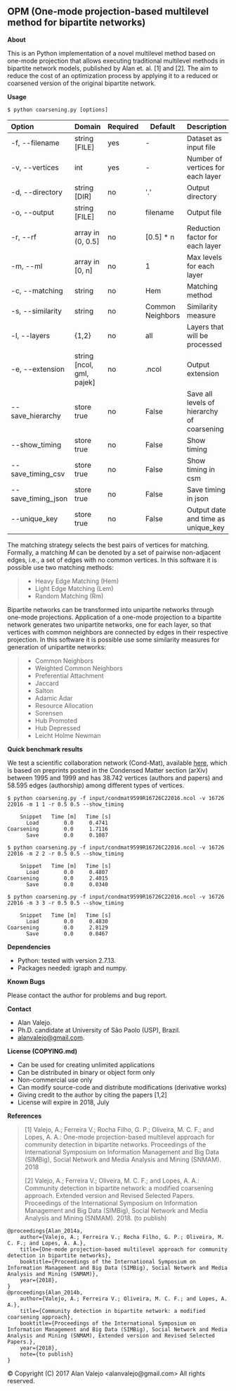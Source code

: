 ## OPM (One-mode projection-based multilevel method for bipartite networks)

**About**

This is an Python implementation of a novel multilevel method based on one-mode projection that allows executing traditional multilevel methods in bipartite network models, published by Alan et. al. [1] and [2].  The aim to reduce the cost of an optimization process by applying it to a reduced or coarsened version of the original bipartite network.

**Usage**

    $ python coarsening.py [options]

| Option					| Domain					| Required	| Default 			| Description															|
|:------------------------- |:------------------------- | --------	| ----------------- | :-------------------------------------------------------------------- |
| -f, --filename			| string [FILE]				| yes		| - 				|  Dataset as input file												|
| -v, --vertices			| int						| yes		| -					|  Number of vertices for each layer									|
| -d, --directory			| string [DIR]				| no		| '.' 				|  Output directory														|
| -o, --output				| string [FILE]				| no		| filename 			|  Output file															|
| -r, --rf					| array in (0, 0.5]			| no		| [0.5] * n 		|  Reduction factor for each layer										|
| -m, --ml					| array in [0, n]			| no		| 1					|  Max levels for each layer											|
| -c, --matching			| string 					| no		| Hem				|  Matching method														|
| -s, --similarity			| string					| no		| Common Neighbors	|  Similarity measure													|
| -l, --layers				| {1,2}						| no		| all				|  Layers that will be processed										|
| -e, --extension			| string [ncol, gml, pajek]	| no		| .ncol 			|  Output extension														|
| --save_hierarchy			| store true				| no		| False 			|  Save all levels of hierarchy of coarsening							|
| --show_timing				| store true				| no		| False 			|  Show timing															|
| --save_timing_csv			| store true				| no		| False 			|  Show timing in csm													|
| --save_timing_json		| store true				| no		| False 			|  Save timing in json													|
| --unique_key				| store true				| no		| False 			|  Output date and time as unique_key									|

The matching strategy selects the best pairs of vertices for matching. Formally, a matching $M$ can be denoted by a set of pairwise non-adjacent edges, i.e., a set of edges with no common vertices. In this software it is possible use two matching methods:

> * Heavy Edge Matching (Hem)
> * Light Edge Matching (Lem)
> * Random Matching (Rm)

Bipartite networks can be transformed into unipartite networks through one-mode projections. Application of a one-mode projection to a bipartite network generates two unipartite networks, one for each layer, so that vertices with common neighbors are connected by edges in their respective projection. In this software it is possible use some similarity measures for generation of unipartite networks:

> * Common Neighbors
> * Weighted Common Neighbors
> * Preferential Attachment
> * Jaccard
> * Salton
> * Adamic Adar
> * Resource Allocation
> * Sorensen
> * Hub Promoted
> * Hub Depressed
> * Leicht Holme Newman

**Quick benchmark results**

We test a scientific collaboration network (Cond-Mat), available [here](https://toreopsahl.com/datasets/#newman2001), which is based on preprints posted in the Condensed Matter section (arXiv) between 1995 and 1999 and has 38.742 vertices (authors and papers) and 58.595 edges (authorship) among different types of vertices.

    $ python coarsening.py -f input/condmat9599R16726C22016.ncol -v 16726 22016 -m 1 1 -r 0.5 0.5 --show_timing

    	Snippet   Time [m]   Time [s]
          Load        0.0     0.4741
    Coarsening        0.0     1.7116
          Save        0.0     0.1087

	$ python coarsening.py -f input/condmat9599R16726C22016.ncol -v 16726 22016 -m 2 2 -r 0.5 0.5 --show_timing

    	Snippet   Time [m]   Time [s]
          Load        0.0     0.4807
    Coarsening        0.0     2.4015
          Save        0.0     0.0340

	$ python coarsening.py -f input/condmat9599R16726C22016.ncol -v 16726 22016 -m 3 3 -r 0.5 0.5 --show_timing

    	Snippet   Time [m]   Time [s]
          Load        0.0     0.4830
    Coarsening        0.0     2.8129
          Save        0.0     0.0467

**Dependencies**

* Python: tested with version 2.7.13.
* Packages needed: igraph and numpy.

**Known Bugs**

Please contact the author for problems and bug report.

**Contact**

* Alan Valejo.
* Ph.D. candidate at University of São Paolo (USP), Brazil.
* alanvalejo@gmail.com.

**License (COPYING.md)**

* Can be used for creating unlimited applications
* Can be distributed in binary or object form only
* Non-commercial use only
* Can modify source-code and distribute modifications (derivative works)
* Giving credit to the author by citing the papers [1,2]
* License will expire in 2018, July

**References**

> [1] Valejo, A.; Ferreira V.; Rocha Filho, G. P.; Oliveira, M. C. F.; and Lopes, A. A.: One-mode projection-based multilevel approach for community detection in bipartite networks. Proceedings of the International Symposium on Information Management and Big Data (SIMBig), Social Network and Media Analysis and Mining (SNMAM). 2018
>
> [2] Valejo, A.; Ferreira V.; Oliveira, M. C. F.; and Lopes, A. A.:  Community detection in bipartite network: a modified coarsening approach. Extended version and Revised Selected Papers. Proceedings of the International Symposium on Information Management and Big Data (SIMBig), Social Network and Media Analysis and Mining (SNMAM). 2018. (to publish)

~~~~~{.bib}
@proceedings{Alan_2014a,
    author={Valejo, A.; Ferreira V.; Rocha Filho, G. P.; Oliveira, M. C. F.; and Lopes, A. A.},
    title={One-mode projection-based multilevel approach for community detection in bipartite networks},
    booktitle={Proceedings of the International Symposium on Information Management and Big Data (SIMBig), Social Network and Media Analysis and Mining (SNMAM)},
    year={2018},
}
@proceedings{Alan_2014b,
    author={Valejo, A.; Ferreira V.; Oliveira, M. C. F.; and Lopes, A. A.},
    title={Community detection in bipartite network: a modified coarsening approach},
    booktitle={Proceedings of the International Symposium on Information Management and Big Data (SIMBig), Social Network and Media Analysis and Mining (SNMAM), Extended version and Revised Selected Papers.},
    year={2018},
	note={to publish}
}
~~~~~

<div class="footer"> &copy; Copyright (C) 2017 Alan Valejo &lt;alanvalejo@gmail.com&gt; All rights reserved.</div>
